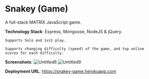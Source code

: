 # Snakey (Game)

A full-stack MATRIX JavaScript game.

**Technology Stack**: Express, Mongoose, NodeJS & jQuery.

```
Supports Solo and 1vs1 play.

Supports changing difficulty (speed) of the game, and top online scores for each difficulty.
```

**Screenshots**:
![Untitled8](https://user-images.githubusercontent.com/4573039/107819985-ba144a00-6d82-11eb-9eee-f1fbfd7d0684.jpg)
![Untitled9](https://user-images.githubusercontent.com/4573039/107819988-bb457700-6d82-11eb-8aa4-d0fb3f8f24ee.jpg)

**Deployment URL**: https://snakey-game.herokuapp.com
